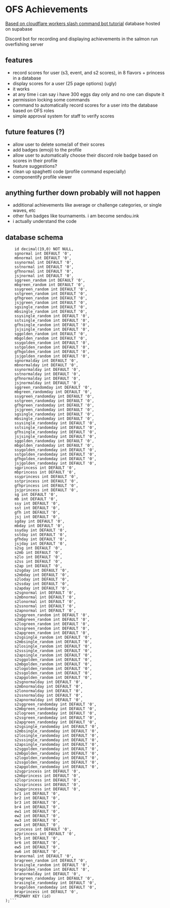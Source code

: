 # OFS Achievements

[Based on cloudflare workers slash command bot tutorial](https://discord.com/developers/docs/tutorials/hosting-on-cloudflare-workers)
database hosted on supabase

Discord bot for recording and displaying achievements in the salmon run overfishing server

## features
- record scores for user (s3, event, and s2 scores), in 8 flavors + princess in a database
- display scores for a user (25 page options) (ugly)
- it works
- at any time i can say i have 300 eggs day only and no one can dispute it
- permission locking some commands 
- command to automatically record scores for a user into the database based on OFS roles
- simple approval system for staff to verify scores

## future features (?)
- allow user to delete some/all of their scores
- add badges (emoji) to the profile
- allow user to automatically choose their discord role badge based on scores in their profile
- feature suggestions?
- clean up spaghetti code (profile command especially)
- componentify profile viewer

## anything further down probably will not happen

- additional achievements like average or challenge categories, or single waves, etc
- other fun badges like tournaments. i am become sendou.ink
- i actually understand the code

## database schema
```CREATE TABLE users_prod (
	id decimal(19,0) NOT NULL,
	sgnormal int DEFAULT '0',
	mbnormal int DEFAULT '0',
	ssynormal int DEFAULT '0',
	sstnormal int DEFAULT '0',
	gfhnormal int DEFAULT '0',
	jsjnormal int DEFAULT '0',
	sggreen_random int DEFAULT '0',
	mbgreen_random int DEFAULT '0',
	ssygreen_random int DEFAULT '0',
	sstgreen_random int DEFAULT '0',
	gfhgreen_random int DEFAULT '0',
	jsjgreen_random int DEFAULT '0',
	sgsingle_random int DEFAULT '0',
	mbsingle_random int DEFAULT '0',
	ssysingle_random int DEFAULT '0',
	sstsingle_random int DEFAULT '0',
	gfhsingle_random int DEFAULT '0',
	jsjsingle_random int DEFAULT '0',
	sggolden_random int DEFAULT '0',
	mbgolden_random int DEFAULT '0',
	ssygolden_random int DEFAULT '0',
	sstgolden_random int DEFAULT '0',
	gfhgolden_random int DEFAULT '0',
	jsjgolden_random int DEFAULT '0',
	sgnormalday int DEFAULT '0',
	mbnormalday int DEFAULT '0',
	ssynormalday int DEFAULT '0',
	sstnormalday int DEFAULT '0',
	gfhnormalday int DEFAULT '0',
	jsjnormalday int DEFAULT '0',
	sggreen_randomday int DEFAULT '0',
	mbgreen_randomday int DEFAULT '0',
	ssygreen_randomday int DEFAULT '0',
	sstgreen_randomday int DEFAULT '0',
	gfhgreen_randomday int DEFAULT '0',
	jsjgreen_randomday int DEFAULT '0',
	sgsingle_randomday int DEFAULT '0',
	mbsingle_randomday int DEFAULT '0',
	ssysingle_randomday int DEFAULT '0',
	sstsingle_randomday int DEFAULT '0',
	gfhsingle_randomday int DEFAULT '0',
	jsjsingle_randomday int DEFAULT '0',
	sggolden_randomday int DEFAULT '0',
	mbgolden_randomday int DEFAULT '0',
	ssygolden_randomday int DEFAULT '0',
	sstgolden_randomday int DEFAULT '0',
	gfhgolden_randomday int DEFAULT '0',
	jsjgolden_randomday int DEFAULT '0',
	sgprincess int DEFAULT '0',
	mbprincess int DEFAULT '0',
	ssyprincess int DEFAULT '0',
	sstprincess int DEFAULT '0',
	gfhprincess int DEFAULT '0',
	jsjprincess int DEFAULT '0',
	sg int DEFAULT '0',
	mb int DEFAULT '0',
	ssy int DEFAULT '0',
	sst int DEFAULT '0',
	gfh int DEFAULT '0',
	jsj int DEFAULT '0',
	sgday int DEFAULT '0',
	mbday int DEFAULT '0',
	ssyday int DEFAULT '0',
	sstday int DEFAULT '0',
	gfhday int DEFAULT '0',
	jsjday int DEFAULT '0',
	s2sg int DEFAULT '0',
	s2mb int DEFAULT '0',
	s2lo int DEFAULT '0',
	s2ss int DEFAULT '0',
	s2ap int DEFAULT '0',
	s2sgday int DEFAULT '0',
	s2mbday int DEFAULT '0',
	s2loday int DEFAULT '0',
	s2ssday int DEFAULT '0',
	s2apday int DEFAULT '0',
	s2sgnormal int DEFAULT '0',
	s2mbnormal int DEFAULT '0',
	s2lonormal int DEFAULT '0',
	s2ssnormal int DEFAULT '0',
	s2apnormal int DEFAULT '0',
	s2sggreen_random int DEFAULT '0',
	s2mbgreen_random int DEFAULT '0',
	s2logreen_random int DEFAULT '0',
	s2ssgreen_random int DEFAULT '0',
	s2apgreen_random int DEFAULT '0',
	s2sgsingle_random int DEFAULT '0',
	s2mbsingle_random int DEFAULT '0',
	s2losingle_random int DEFAULT '0',
	s2sssingle_random int DEFAULT '0',
	s2apsingle_random int DEFAULT '0',
	s2sggolden_random int DEFAULT '0',
	s2mbgolden_random int DEFAULT '0',
	s2logolden_random int DEFAULT '0',
	s2ssgolden_random int DEFAULT '0',
	s2apgolden_random int DEFAULT '0',
	s2sgnormalday int DEFAULT '0',
	s2mbnormalday int DEFAULT '0',
	s2lonormalday int DEFAULT '0',
	s2ssnormalday int DEFAULT '0',
	s2apnormalday int DEFAULT '0',
	s2sggreen_randomday int DEFAULT '0',
	s2mbgreen_randomday int DEFAULT '0',
	s2logreen_randomday int DEFAULT '0',
	s2ssgreen_randomday int DEFAULT '0',
	s2apgreen_randomday int DEFAULT '0',
	s2sgsingle_randomday int DEFAULT '0',
	s2mbsingle_randomday int DEFAULT '0',
	s2losingle_randomday int DEFAULT '0',
	s2sssingle_randomday int DEFAULT '0',
	s2apsingle_randomday int DEFAULT '0',
	s2sggolden_randomday int DEFAULT '0',
	s2mbgolden_randomday int DEFAULT '0',
	s2logolden_randomday int DEFAULT '0',
	s2ssgolden_randomday int DEFAULT '0',
	s2apgolden_randomday int DEFAULT '0',
	s2sgprincess int DEFAULT '0',
	s2mbprincess int DEFAULT '0',
	s2loprincess int DEFAULT '0',
	s2ssprincess int DEFAULT '0',
	s2apprincess int DEFAULT '0',
	br1 int DEFAULT '0',
	br2 int DEFAULT '0',
	br3 int DEFAULT '0',
	br4 int DEFAULT '0',
	ew1 int DEFAULT '0',
	ew2 int DEFAULT '0',
	ew3 int DEFAULT '0',
	ew4 int DEFAULT '0',
	princess int DEFAULT '0',
	s2princess int DEFAULT '0',
	br5 int DEFAULT '0',
	br6 int DEFAULT '0',
	ew5 int DEFAULT '0',
	ew6 int DEFAULT '0',
	branormal int DEFAULT '0',
	bragreen_random int DEFAULT '0',
	brasingle_random int DEFAULT '0',
	bragolden_random int DEFAULT '0',
	branormalday int DEFAULT '0',
	bragreen_randomday int DEFAULT '0',
	brasingle_randomday int DEFAULT '0',
	bragolden_randomday int DEFAULT '0',
	braprincess int DEFAULT '0',
	PRIMARY KEY (id)
);```
